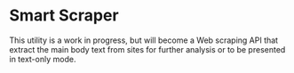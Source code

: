 # Smart Scraper

This utility is a work in progress, but will become a Web scraping API that extract the main body text from sites for further analysis or to be presented in text-only mode.